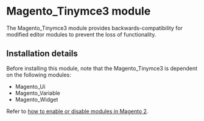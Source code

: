 # Magento_Tinymce3 module

The Magento_Tinymce3 module provides backwards-compatibility for modified editor modules to prevent the loss of functionality.

## Installation details

Before installing this module, note that the Magento_Tinymce3 is dependent on the following modules:

- Magento_Ui
- Magento_Variable
- Magento_Widget

Refer to [how to enable or disable modules in Magento 2](https://devdocs.magento.com/guides/v2.4/install-gde/install/cli/install-cli-subcommands-enable.html).
